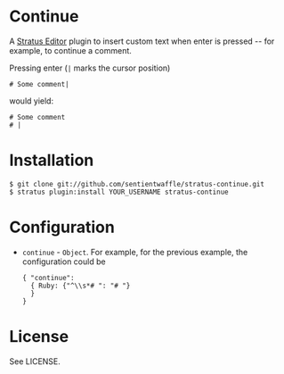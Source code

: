 # Continue
A [Stratus Editor](http://stratuseditor.com/) plugin to
insert custom text when enter is pressed -- for example, to
continue a comment.

Pressing enter (`|` marks the cursor position)

    # Some comment|

would yield:

    # Some comment
    # |

# Installation

    $ git clone git://github.com/sentientwaffle/stratus-continue.git
    $ stratus plugin:install YOUR_USERNAME stratus-continue

# Configuration

  * `continue` - `Object`. For example, for the previous example,
    the configuration could be
    
        { "continue":
          { Ruby: {"^\\s*# ": "# "}
          }
        }

# License
See LICENSE.
